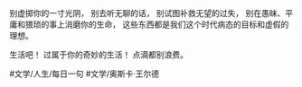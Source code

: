 别虚掷你的一寸光阴，
别去听无聊的话，
别试图补救无望的过失，
别在愚昧、平庸和猥琐的事上消磨你的生命，
这些东西都是我们这个时代病态的目标和虚假的理想。

生活吧！
过属于你的奇妙的生活！
点滴都别浪费。

#文学/人生/每日一句 #文学/奥斯卡·王尔德 